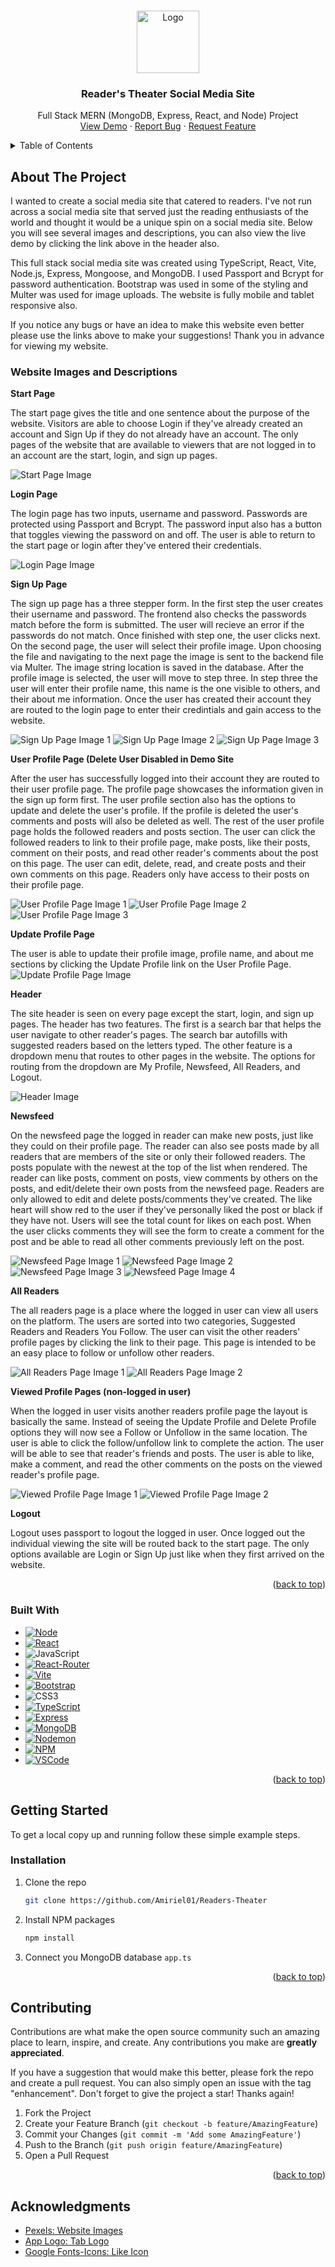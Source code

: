 <a name="readme-top"></a>

<br />
<div align="center">
   <img src="/frontend/public/icon.png" alt="Logo" width="100" height="100">
  </a>

<h3 align="center">Reader's Theater Social Media Site</h3>

  <p align="center">
    Full Stack MERN (MongoDB, Express, React, and Node) Project
    <br />
    <a href="https://readers-theater.netlify.app/">View Demo</a>
    ·
    <a href="https://github.com/Amiriel01/Readers-Theater/issues">Report Bug</a>
    ·
    <a href="https://github.com/Amiriel01/Readers-Theater/issues">Request Feature</a>
  </p>
</div>

<details>
  <summary>Table of Contents</summary>
  <ol>
    <li>
      <a href="#about-the-project">About The Project</a>
      <ul>
        <li><a href="#website-images-and-descriptions">Website Images and Descriptions</a></li>
      </ul>
      <ul>
        <li><a href="#built-with">Built With</a></li>
      </ul>
    </li>
    <li>
      <a href="#getting-started">Getting Started</a>
      <ul>
        <li><a href="#installation">Installation</a></li>
      </ul>
    </li>
    <li><a href="#contributing">Contributing</a></li>
    <li><a href="#acknowledgments">Acknowledgments</a></li>
  </ol>
</details>

## About The Project

I wanted to create a social media site that catered to readers. I've not run across a social media site that served just the reading enthusiasts of the world and thought it would be a unique spin on a social media site. Below you will see several images and descriptions, you can also view the live demo by clicking the link above in the header also. 

This full stack social media site was created using TypeScript, React, Vite, Node.js, Express, Mongoose, and MongoDB. I used Passport and Bcrypt for password authentication. Bootstrap was used in some of the styling and Multer was used for image uploads. The website is fully mobile and tablet responsive also.

If you notice any bugs or have an idea to make this website even better please use the links above to make your suggestions! Thank you in advance for viewing my website. 

### Website Images and Descriptions

**Start Page**

The start page gives the title and one sentence about the purpose of the website. Visitors are able to choose Login if they've already created an account and Sign Up if they do not already have an account. The only pages of the website that are available to viewers that are not logged in to an account are the start, login, and sign up pages.

![Start Page Image](ReadMeImages/startpage.png)

**Login Page**

The login page has two inputs, username and password. Passwords are protected using Passport and Bcrypt. The password input also has a button that toggles viewing the password on and off. The user is able to return to the start page or login after they've entered their credentials. 

![Login Page Image](ReadMeImages/login.png)

**Sign Up Page**

The sign up page has a three stepper form. In the first step the user creates their username and password. The frontend also checks the passwords match before the form is submitted. The user will recieve an error if the passwords do not match. Once finished with step one, the user clicks next. On the second page, the user will select their profile image. Upon choosing the file and navigating to the next page the image is sent to the backend file via Multer. The image string location is saved in the database. After the profile image is selected, the user will move to step three. In step three the user will enter their profile name, this name is the one visible to others, and their about me information. Once the user has created their account they are routed to the login page to enter their credintials and gain access to the website.

![Sign Up Page Image 1](ReadMeImages/signup1.png)
![Sign Up Page Image 2](ReadMeImages/signup2.png)
![Sign Up Page Image 3](ReadMeImages/signup3.png)

**User Profile Page (Delete User Disabled in Demo Site**

After the user has successfully logged into their account they are routed to their user profile page. The profile page showcases the information given in the sign up form first. The user profile section also has the options to update and delete the user's profile. If the profile is deleted the user's comments and posts will also be deleted as well. The rest of the user profile page holds the followed readers and posts section. The user can click the followed readers to link to their profile page, make posts, like their posts, comment on their posts, and read other reader's comments about the post on this page. The user can edit, delete, read, and create posts and their own comments on this page. Readers only have access to their posts on their profile page.

![User Profile Page Image 1](ReadMeImages/userprofile1.png)
![User Profile Page Image 2](ReadMeImages/userprofile2.png)
![User Profile Page Image 3](ReadMeImages/userprofile3.png)

**Update Profile Page**

The user is able to update their profile image, profile name, and about me sections by clicking the Update Profile link on the User Profile Page. 
![Update Profile Page Image](ReadMeImages/updateprofile.png)

**Header**

The site header is seen on every page except the start, login, and sign up pages. The header has two features. The first is a search bar that helps the user navigate to other reader's pages. The search bar autofills with suggested readers based on the letters typed. The other feature is a dropdown menu that routes to other pages in the website. The options for routing from the dropdown are My Profile, Newsfeed, All Readers, and Logout.

![Header Image](ReadMeImages/header.png)

**Newsfeed**

On the newsfeed page the logged in reader can make new posts, just like they could on their profile page. The reader can also see posts made by all readers that are members of the site or only their followed readers. The posts populate with the newest at the top of the list when rendered. The reader can like posts, comment on posts, view comments by others on the posts, and edit/delete their own posts from the newsfeed page. Readers are only allowed to edit and delete posts/comments they've created. The like heart will show red to the user if they've personally liked the post or black if they have not. Users will see the total count for likes on each post. When the user clicks comments they will see the form to create a comment for the post and be able to read all other comments previously left on the post.

![Newsfeed Page Image 1](ReadMeImages/newsfeed1.png)
![Newsfeed Page Image 2](ReadMeImages/newsfeed2.png)
![Newsfeed Page Image 3](ReadMeImages/newsfeed3.png)
![Newsfeed Page Image 4](ReadMeImages/newsfeed4.png)

**All Readers**

The all readers page is a place where the logged in user can view all users on the platform. The users are sorted into two categories, Suggested Readers and Readers You Follow. The user can visit the other readers' profile pages by clicking the link to their page. This page is intended to be an easy place to follow or unfollow other readers.

![All Readers Page Image 1](ReadMeImages/allreaders1.png)
![All Readers Page Image 2](ReadMeImages/allreaders2.png)

**Viewed Profile Pages (non-logged in user)**

When the logged in user visits another readers profile page the layout is basically the same. Instead of seeing the Update Profile and Delete Profile options they will now see a Follow or Unfollow in the same location. The user is able to click the follow/unfollow link to complete the action. The user will be able to see that reader's friends and posts. The user is able to like, make a comment, and read the other comments on the posts on the viewed reader's profile page.

![Viewed Profile Page Image 1](ReadMeImages/otherprofile1.png)
![Viewed Profile Page Image 2](ReadMeImages/otherprofile2.png)

**Logout**

Logout uses passport to logout the logged in user. Once logged out the individual viewing the site will be routed back to the start page. The only options available are Login or Sign Up just like when they first arrived on the website.

<p align="right">(<a href="#readme-top">back to top</a>)</p>

### Built With

* [![Node][Node.js]][Node-url]
* [![React][React.js]][React-url]
* ![JavaScript](https://img.shields.io/badge/javascript-%23323330.svg?style=for-the-badge&logo=javascript&logoColor=%23F7DF1E)
* [![React-Router][React-Router.com]][React-Router-url]
* [![Vite][vite.js]][Vite-url]
* [![Bootstrap][Bootstrap.com]][Bootstrap-url]
* ![CSS3](https://img.shields.io/badge/css3-%231572B6.svg?style=for-the-badge&logo=css3&logoColor=white)
* [![TypeScript][TypeScript.com]][TypeScript-url]
* [![Express][Express.js]][Express-url]
* [![MongoDB][MongoDB.com]][MongoDB-url]
* [![Nodemon][Nodemon.io]][Nodemon-url]
* [![NPM][NPM.io]][NPM-url]
* [![VSCode][VSCode.com]][VSCode-url]

<p align="right">(<a href="#readme-top">back to top</a>)</p>

## Getting Started

To get a local copy up and running follow these simple example steps.

### Installation

1. Clone the repo
   ```sh
   git clone https://github.com/Amiriel01/Readers-Theater
   ```
2. Install NPM packages
   ```sh
   npm install
   ```
3. Connect you MongoDB database `app.ts`
  
<p align="right">(<a href="#readme-top">back to top</a>)</p>

## Contributing

Contributions are what make the open source community such an amazing place to learn, inspire, and create. Any contributions you make are **greatly appreciated**.

If you have a suggestion that would make this better, please fork the repo and create a pull request. You can also simply open an issue with the tag "enhancement".
Don't forget to give the project a star! Thanks again!

1. Fork the Project
2. Create your Feature Branch (`git checkout -b feature/AmazingFeature`)
3. Commit your Changes (`git commit -m 'Add some AmazingFeature'`)
4. Push to the Branch (`git push origin feature/AmazingFeature`)
5. Open a Pull Request

<p align="right">(<a href="#readme-top">back to top</a>)</p>

## Acknowledgments

* [Pexels: Website Images](https://www.pexels.com/)
* [App Logo: Tab Logo](app.logo.com)
* [Google Fonts-Icons: Like Icon](https://fonts.google.com/icons)


[Node.js]: https://img.shields.io/badge/node.js-6DA55F?style=for-the-badge&logo=node.js&logoColor=white
[Node-url]: https://nodejs.org/en
[React.js]: https://img.shields.io/badge/React-%2320232a?style=for-the-badge&logo=react&logoColor=%2361DAFB
[React-url]: https://reactjs.org/
[React-Router.com]: https://img.shields.io/badge/React_Router-CA4245?style=for-the-badge&logo=react-router&logoColor=white
[React-Router-url]: https://reactrouter.com/en/main
[Vite.js]: https://img.shields.io/badge/vite-%23646CFF.svg?style=for-the-badge&logo=vite&logoColor=white
[Vite-url]: https://vitejs.dev/
[Bootstrap.com]: https://img.shields.io/badge/Bootstrap-%238511FA?style=for-the-badge&logo=bootstrap&logoColor=white
[Bootstrap-url]: https://getbootstrap.com
[TypeScript.com]: https://img.shields.io/badge/typescript-%23007ACC.svg?style=for-the-badge&logo=typescript&logoColor=white
[TypeScript-url]: https://www.typescriptlang.org/
[Express.js]: https://img.shields.io/badge/express.js-%23404d59.svg?style=for-the-badge&logo=express&logoColor=%2361DAFB
[Express-url]: https://expressjs.com/
[MongoDB.com]: https://img.shields.io/badge/MongoDB-%234ea94b.svg?style=for-the-badge&logo=mongodb&logoColor=white
[MongoDB-url]: https://www.mongodb.com/
[Nodemon.io]: https://img.shields.io/badge/NODEMON-%23323330.svg?style=for-the-badge&logo=nodemon&logoColor=%BBDEAD
[Nodemon-url]: https://nodemon.io/
[NPM.io]: https://img.shields.io/badge/NPM-%23CB3837.svg?style=for-the-badge&logo=npm&logoColor=white
[NPM-url]: https://www.npmjs.com/
[VSCode.com]: https://img.shields.io/badge/Visual%20Studio-5C2D91.svg?style=for-the-badge&logo=visual-studio&logoColor=white
[VSCode-url]: https://code.visualstudio.com/
